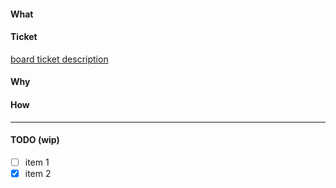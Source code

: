 #### What

#### Ticket

[board ticket description](link)

#### Why

#### How

--------

#### TODO (wip)

 - [ ] item 1
 - [X] item 2
